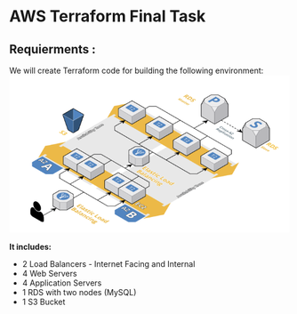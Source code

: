 # AWS Terraform Final Task

## Requierments :
We will create Terraform code for building the following environment:
[![](https://github.com/MaryamWahbi1/AWS-Terraform-Final-Task/blob/master/screenshots/environment.PNG?raw=true)](https://github.com/MaryamWahbi1/AWS-Terraform-Final-Task/blob/master/screenshots/environment.PNG?raw=true)


**It includes:**
- 2 Load Balancers - Internet Facing and Internal
- 4 Web Servers 
- 4 Application Servers 
- 1 RDS with two nodes (MySQL)
- 1 S3 Bucket
